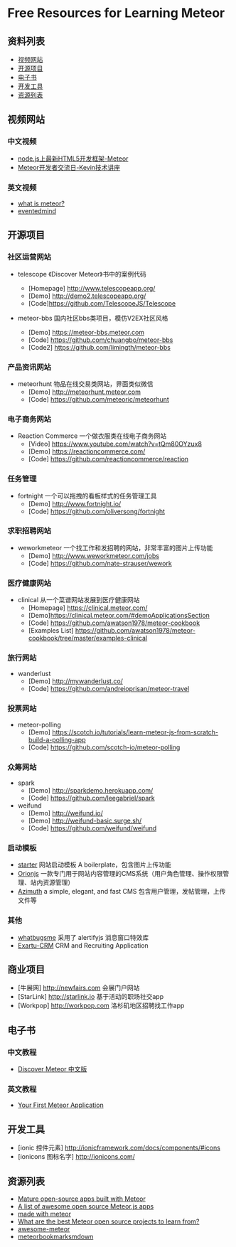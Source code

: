 # Free Resources for Learning Meteor

## 资料列表
* [视频网站](#视频网站)
* [开源项目](#开源项目)
* [电子书](#电子书)
* [开发工具](#开发工具)
* [资源列表](#资源列表)

## 视频网站

### 中文视频
* [node.js上最新HTML5开发框架-Meteor](http://www.maiziedu.com/lesson/3446/)
* [Meteor开发者交流日-Kevin技术讲座](http://www.youku.com/playlist_show/id_23545469.html)

### 英文视频
* [what is meteor?](https://www.eventedmind.com/classes/getting-started-with-meteor/meteor-what-is-meteor)
* [eventedmind](https://www.eventedmind.com) 

## 开源项目
### 社区运营网站
* telescope 《Discover Meteor》书中的案例代码
  - [Homepage] http://www.telescopeapp.org/
  - [Demo] http://demo2.telescopeapp.org/
  - [Code]https://github.com/TelescopeJS/Telescope

* meteor-bbs 国内社区bbs类项目，模仿V2EX社区风格
  - [Demo] https://meteor-bbs.meteor.com
  - [Code] https://github.com/chuangbo/meteor-bbs
  - [Code2] https://github.com/limingth/meteor-bbs

### 产品资讯网站
* meteorhunt 物品在线交易类网站，界面类似微信
  - [Demo] http://meteorhunt.meteor.com
  - [Code] https://github.com/meteoric/meteorhunt

### 电子商务网站
* Reaction Commerce 一个做衣服类在线电子商务网站
  - [Video] https://www.youtube.com/watch?v=tQm80OYzux8
  - [Demo] https://reactioncommerce.com/
  - [Code] https://github.com/reactioncommerce/reaction

### 任务管理
* fortnight 一个可以拖拽的看板样式的任务管理工具
  - [Demo] http://www.fortnight.io/
  - [Code] https://github.com/oliversong/fortnight

### 求职招聘网站
* weworkmeteor 一个找工作和发招聘的网站，非常丰富的图片上传功能
  - [Demo] http://www.weworkmeteor.com/jobs
  - [Code] https://github.com/nate-strauser/wework

### 医疗健康网站
* clinical 从一个菜谱网站发展到医疗健康网站
  - [Homepage] https://clinical.meteor.com/
  - [Demo]https://clinical.meteor.com/#demoApplicationsSection
  - [Code] https://github.com/awatson1978/meteor-cookbook
  - [Examples List] https://github.com/awatson1978/meteor-cookbook/tree/master/examples-clinical

### 旅行网站
* wanderlust  
  - [Demo] http://mywanderlust.co/
  - [Code] https://github.com/andreioprisan/meteor-travel
  
### 投票网站
* meteor-polling
  - [Demo] https://scotch.io/tutorials/learn-meteor-js-from-scratch-build-a-polling-app
  - [Code] https://github.com/scotch-io/meteor-polling

### 众筹网站
* spark
  - [Demo] http://sparkdemo.herokuapp.com/
  - [Code] https://github.com/leegabriel/spark
* weifund
  - [Demo] http://weifund.io/
  - [Demo] http://weifund-basic.surge.sh/
  - [Code] https://github.com/weifund/weifund
  
### 启动模板
* [starter](http://starter.meteor.com/) 网站启动模板 A boilerplate，包含图片上传功能
* [Orionjs](http://orion-example.meteor.com/) 一款专门用于网站内容管理的CMS系统（用户角色管理、操作权限管理、站内资源管理）
* [Azimuth](https://github.com/mcrider/azimuth) a simple, elegant, and fast CMS 包含用户管理，发帖管理，上传文件等

### 其他
* [whatbugsme](https://github.com/rstgroup/whatbugsme) 采用了 alertifyjs 消息窗口特效库
* [Exartu-CRM](https://github.com/Exartu/Exartu-CRM) CRM and Recruiting Application

## 商业项目
* [牛展网] http://newfairs.com 会展门户网站
* [StarLink] http://starlink.io 基于活动的职场社交app
* [Workpop] http://workpop.com 洛杉矶地区招聘找工作app

## 电子书
### 中文教程
* [Discover Meteor 中文版](http://zh.discovermeteor.com)

### 英文教程
* [Your First Meteor Application](http://meteortips.com)

## 开发工具
* [ionic 控件元素] http://ionicframework.com/docs/components/#icons
* [ionicons 图标名字] http://ionicons.com/

## 资源列表
* [Mature open-source apps built with Meteor](https://forums.meteor.com/t/mature-open-source-apps-built-with-meteor/935)
* [A list of awesome open source Meteor.js apps](http://www.meteorapps.co/)
* [made with meteor](http://madewith.meteor.com/newest)
* [What are the best Meteor open source projects to learn from?](http://www.quora.com/What-are-the-best-Meteor-open-source-projects-to-learn-from)
* [awesome-meteor](http://gillesfabio.github.io/awesome-meteor/)
* [meteorbookmarksmdown](https://github.com/dhamaniasad/meteorbookmarksmdown/blob/master/source.md)
